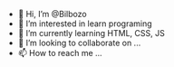 - 👋 Hi, I’m @Bilbozo
- 👀 I’m interested in learn programing
- 🌱 I’m currently learning HTML, CSS, JS
- 💞️ I’m looking to collaborate on ...
- 📫 How to reach me ...

<!---
Bilbozo/Bilbozo is a ✨ special ✨ repository because its `README.md` (this file) appears on your GitHub profile.
You can click the Preview link to take a look at your changes.
--->

